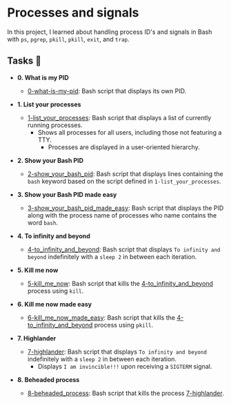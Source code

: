 # Processes and signals

In this project, I learned about handling process ID's and signals in Bash
with `ps`, `pgrep`, `pkill`, `pkill`, `exit`, and `trap`.

## Tasks :page_with_curl:

* **0. What is my PID**
  * [0-what-is-my-pid](./0-what-is-my-pid): Bash script that displays its own PID.

* **1. List your processes**
  * [1-list_your_processes](./1-list_your_processes): Bash script that displays a
    list of currently running processes.
      * Shows all processes for all users, including those not featuring a TTY.
        * Processes are displayed in a user-oriented hierarchy.

* **2. Show your Bash PID**
  * [2-show_your_bash_pid](./2-show_your_bash_pid): Bash script that displays lines
    containing the `bash` keyword based on the script defined in `1-list_your_processes`.

* **3. Show your Bash PID made easy**
  * [3-show_your_bash_pid_made_easy](./3-show_your_bash_pid_made_easy): Bash script
    that displays the PID along with the process name of processes who name contains the
      word `bash`.

* **4. To infinity and beyond**
  * [4-to_infinity_and_beyond](./4-to_infinity_and_beyond): Bash script that displays
    `To infinity and beyond` indefinitely with a `sleep 2` in between each iteration.

* **5. Kill me now**
  * [5-kill_me_now](./5-kill_me_now): Bash script that kills the
    [4-to_infinity_and_beyond](./4-to_infinity_and_beyond) process using `kill`.

* **6. Kill me now made easy**
  * [6-kill_me_now_made_easy](./6-kill_me_now_made_easy): Bash script that kills the
    [4-to_infinity_and_beyond](./4-to_infinity_and_beyond) process using `pkill`.

* **7. Highlander**
  * [7-highlander](./7-highlander): Bash script that displays `To infinity and beyond`
    indefinitely with a `sleep 2` in between each iteration.
      * Displays `I am invincible!!!` upon receiving a `SIGTERM` signal.

* **8. Beheaded process**
  * [8-beheaded_process](./8-beheaded_process): Bash script that kills the process
    [7-highlander](./7-highlander).

